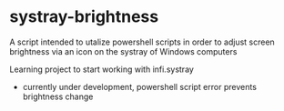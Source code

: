 # systray-brightness
A script intended to utalize powershell scripts in order to adjust screen brightness via an icon on the systray of Windows computers

Learning project to start working with infi.systray

- currently under development, powershell script error prevents brightness change
